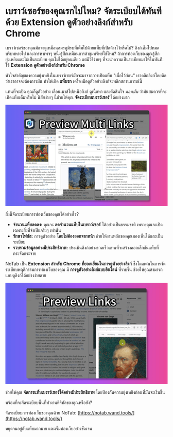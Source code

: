 # เบราว์เซอร์ของคุณรกไปไหม? จัดระเบียบได้ทันทีด้วย Extension ดูตัวอย่างลิงก์สำหรับ Chrome

เบราว์เซอร์ของคุณมักจะดูเหมือนสมรภูมิรบที่เต็มไปด้วยแท็บที่เปิดค้างไว้หรือไม่? ลิงก์เต็มไปหมด บริบทหายไป และการหาเพจๆ หนึ่งรู้สึกเหมือนการล่าขุมทรัพย์ใช่ไหม? ถ้าการท่องเว็บของคุณรู้สึกยุ่งเหยิงและไม่เป็นระเบียบ คุณไม่ได้อยู่คนเดียว แต่มีวิธีง่ายๆ ที่จะนำความเป็นระเบียบมาให้ในทันที: ใช้ **Extension ดูตัวอย่างลิงก์สำหรับ Chrome**

หัวใจสำคัญของความยุ่งเหยิงในเบราว์เซอร์มักจะมาจากการเปิดแท็บ "เผื่อไว้ก่อน" เราคลิกลิงก์โดยคิดว่าเราอาจจะต้องการมัน ทำให้เกิด **แท็บรก** เครื่องมือดูตัวอย่างลิงก์จะพลิกสถานการณ์นี้

แทนที่จะเปิด คุณก็ดูตัวอย่าง เลื่อนเมาส์ไปเหนือลิงก์ ดูเนื้อหา และตัดสินใจ *ตอนนั้น* ว่ามันสมควรที่จะเปิดแท็บเต็มหรือไม่ นิสัยง่ายๆ นี้ช่วยให้คุณ **จัดระเบียบเบราว์เซอร์** ได้อย่างมาก

![การท่องเว็บที่เป็นระเบียบด้วยการดูตัวอย่างลิงก์](../images/notab1.png)

สิ่งนี้จัดระเบียบการท่องเว็บของคุณได้อย่างไร?
*   **จำนวนแท็บลดลง:** คุณจะ **ลดจำนวนแท็บในเบราว์เซอร์** ได้อย่างเป็นธรรมชาติ เพราะคุณจะเปิดเฉพาะสิ่งที่จำเป็นจริงๆ เท่านั้น
*   **รักษาโฟกัส:** การดูตัวอย่าง **โดยไม่ต้องออกจากหน้า** ช่วยให้งานหลักของคุณมองเห็นได้และเป็นระเบียบ
*   **รวบรวมข้อมูลอย่างมีประสิทธิภาพ:** ประเมินลิงก์อย่างรวดเร็วแทนที่จะสร้างคอลเล็กชันแท็บที่กระจัดกระจาย

NoTab เป็น **Extension สำหรับ Chrome ที่ยอดเยี่ยมในการดูตัวอย่างลิงก์** ซึ่งโดดเด่นในการจัดระเบียบพฤติกรรมการท่องเว็บของคุณ มี **การดูตัวอย่างลิงก์แบบอินไลน์** ที่ราบรื่น ช่วยให้คุณสามารถแอบดูลิงก์ได้อย่างง่ายดาย

![อินเทอร์เฟซ NoTab สำหรับการจัดระเบียบ](../images/notab2.png)

ช่วยให้คุณ **จัดการแท็บเบราว์เซอร์ได้อย่างมีประสิทธิภาพ** โดยป้องกันความยุ่งเหยิงก่อนที่มันจะเริ่มขึ้น

พร้อมที่จะจัดระเบียบพื้นที่ทำงานดิจิทัลของคุณหรือยัง?

จัดระเบียบการท่องเว็บของคุณด้วย NoTab: [https://notab.wand.tools/](https://notab.wand.tools/)

หยุดจมอยู่กับแท็บมากมาย และเริ่มท่องเว็บอย่างชัดเจน

